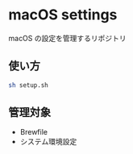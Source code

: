 # macOS settings

macOS の設定を管理するリポジトリ

## 使い方

```sh
sh setup.sh
```

## 管理対象

- Brewfile
- システム環境設定
